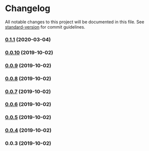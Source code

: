 # Changelog

All notable changes to this project will be documented in this file. See [standard-version](https://github.com/conventional-changelog/standard-version) for commit guidelines.

### [0.1.1](https://github.com/IgorBabkin/rxjs-react/compare/v0.1.0...v0.1.1) (2020-03-04)

### [0.0.10](https://github.com/IgorBabkin/rxjs-react/compare/v0.0.9...v0.0.10) (2019-10-02)

### [0.0.9](https://github.com/IgorBabkin/rxjs-react/compare/v0.0.8...v0.0.9) (2019-10-02)

### [0.0.8](https://github.com/IgorBabkin/rxjs-react/compare/v0.0.6...v0.0.8) (2019-10-02)

### [0.0.7](https://github.com/IgorBabkin/rxjs-react/compare/v0.0.6...v0.0.7) (2019-10-02)

### [0.0.6](https://github.com/IgorBabkin/rxjs-react/compare/v0.0.5...v0.0.6) (2019-10-02)

### [0.0.5](https://github.com/IgorBabkin/rxjs-react/compare/v0.0.4...v0.0.5) (2019-10-02)

### [0.0.4](https://github.com/IgorBabkin/rxjs-react/compare/v0.0.3...v0.0.4) (2019-10-02)

### 0.0.3 (2019-10-02)
